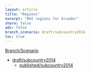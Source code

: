 ```yaml
---
layout: article
title: "Regions"
excerpt: "OHI regions for Ecuador"
share: false
ads: false
branch_scenario: draft/subcountry2014
toc: true
---
```


<nav class="navbar navbar-default" role="navigation">   <div class="container-fluid">     <div class="navbar-header">       <a class="navbar-brand" href="#">Branch/Scenario</a>     </div>     <div class="collapse navbar-collapse" id="navbar-1">       <ul class="nav navbar-nav">         <li class="dropdown">           <a href="#" class="dropdown-toggle" data-toggle="dropdown" role="button" aria-expanded="false">draft/subcountry2014<span class="caret"></span></a>           <ul class="dropdown-menu" role="menu">                       <li><a href="{{ site.baseurl }}/./regions">published/subcountry2014</a></li>                     </ul>         </li>       </ul>     </div>   </div> </nav> 

<script src="https://embed.github.com/view/geojson/OHI-Science/ecu/draft/subcountry2014/spatial/regions_gcs.geojson"></script>

